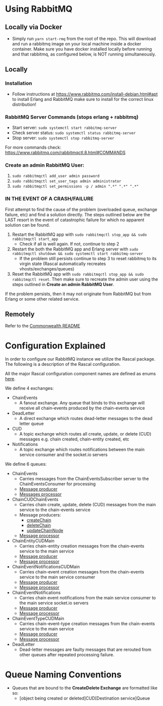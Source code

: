 # Using RabbitMQ

## Locally via Docker
- Simply run `yarn start-rmq` from the root of the repo. This will download and run a rabbitmq image on your local machine inside a docker container. Make sure you have docker installed locally before running and that rabbitmq, as configured below, is NOT running simultaneously.

## Locally
### Installation
- Follow instructions at https://www.rabbitmq.com/install-debian.html#apt to install Erlang and RabbitMQ make sure to install for the correct linux distribution!

### RabbitMQ Server Commands (stops erlang + rabbitmq)
- Start server: `sudo systemctl start rabbitmq-server`
- Check server status: `sudo systemctl status rabbitmq-server`
- Stop server: `sudo systemctl stop rabbitmq-server`

For more commands check: https://www.rabbitmq.com/rabbitmqctl.8.html#COMMANDS

### Create an admin RabbitMQ User:
1. `sudo rabbitmqctl add_user admin password`
2. `sudo rabbitmqctl set_user_tags admin administrator`
3. `sudo rabbitmqctl set_permissions -p / admin ".*" ".*" ".*"`


### IN THE EVENT OF A CRASH/FAILURE
First attempt to find the cause of the problem (overloaded queue, exchange failure, etc) and find a solution directly. 
The steps outlined below are the LAST resort in the event of catastrophic failure for which no apparent solution can be found.
1. Restart the RabbitMQ app with `sudo rabbitmqctl stop_app && sudo rabbitmqctl start_app`
   - Check if all is well again. If not, continue to step 2
2. Restart the both the RabbitMQ app and Erlang server with `sudo rabbitmqctl shutdown && sudo systemctl start rabbitmq-server`
   - If the problem still persists continue to step 3 to reset rabbitmq to its virgin state (Rascal automatically recreates vhosts/exchanges/queues)
3. Reset the RabbitMQ app with `sudo rabbitmqctl stop_app && sudo rabbitmqctl reset`. Then make sure to recreate the admin user
using the steps outlined in **Create an admin RabbitMQ User**.
   
If the problem persists, then it may not originate from RabbitMQ but from Erlang or some other related service.

## Remotely
Refer to the [Commonwealth README](/packages/commonwealth/README.md)


# Configuration Explained
In order to configure our RabbitMQ instance we utilize the Rascal package. The following is a description of the Rascal
configuration.

All the major Rascal configuration component names are defined as enums [here](./types/index.ts).

We define 4 exchanges:
- ChainEvents
  - A fanout exchange. Any queue that binds to this exchange will receive all chain-events produced by the chain-events service
- DeadLetter
  - A direct exchange which routes dead-letter messages to the dead letter queue
- CUD
  - A topic exchange which routes all create, update, or delete (CUD) messages e.g. chain created, chain-entity created, etc
- Notifications
  - A topic exchange which routes notifications between the main service consumer and the socket.io servers

We define 6 queues:
- ChainEvents
  - Carries messages from the ChainEventsSubscriber server to the ChainEventsConsumer for processing
  - [Message producer](../../../chain-events/services/ChainEventsConsumer/ChainEventHandlers/rabbitMQ.ts)
  - [Messages processor](../../../chain-events/services/ChainEventsConsumer/MessageProcessors/ChainEventsQueue.ts)
- ChainCUDChainEvents
  - Carries chain create, update, delete (CUD) messages from the main service to the chain-events service
  - Message producers:
    - [createChain](../../../commonwealth/server/routes/createChain.ts)
    - [deleteChain](../../../commonwealth/server/routes/deleteChain.ts)
    - [updateChainNode](../../../commonwealth/server/routes/updateChainNode.ts)
  - [Message processor](../../../chain-events/services/ChainEventsConsumer/MessageProcessors/ChainCUDChainEventsQueue.ts)
- ChainEntityCUDMain
  - Carries chain-entity creation messages from the chain-events service to the main service
  - [Message producer](../../../chain-events/services/ChainEventsConsumer/ChainEventHandlers/entityArchival.ts)
  - [Message processor](../../../commonwealth/server/CommonwealthConsumer/messageProcessors/chainEntityCUDQueue.ts)
- ChainEventNotificationsCUDMain
  - Carries chain-event creation messages from the chain-events service to the main service consumer
  - [Message producer](../../../chain-events/services/ChainEventsConsumer/ChainEventHandlers/notification.ts)
  - [Message processor](../../../commonwealth/server/CommonwealthConsumer/messageProcessors/chainEventNotificationsCUDQueue.ts)
- ChainEventNotifications
  - Carries chain event notifications from the main service consumer to the main service socket.io servers
  - [Message producer](../../../commonwealth/server/CommonwealthConsumer/messageProcessors/chainEventNotificationsCUDQueue.ts)
  - [Message processor](../../../commonwealth/server/socket/index.ts)
- ChainEventTypeCUDMain
  - Carries chain-event-type creation messages from the chain-events service to the main service
  - [Message producer](../../../chain-events/services/ChainEventsConsumer/ChainEventHandlers/storage.ts)
  - [Message processor](../../../commonwealth/server/CommonwealthConsumer/messageProcessors/chainEventTypeCUDQueue.ts)
- DeadLetter
  - Dead-letter messages are faulty messages that are rerouted from other queues after repeated processing failure.

# Queue Naming Conventions
- Queues that are bound to the **CreateDelete Exchange** are formatted like so:
    - [object being created or deleted]CUD[Destination service]Queue


